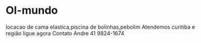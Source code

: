 # Ol-mundo
locacao de cama elastica,piscina de bolinhas,pebolim
Atendemos curitiba e região ligue agora Contato
Andre 41 9824-1674
